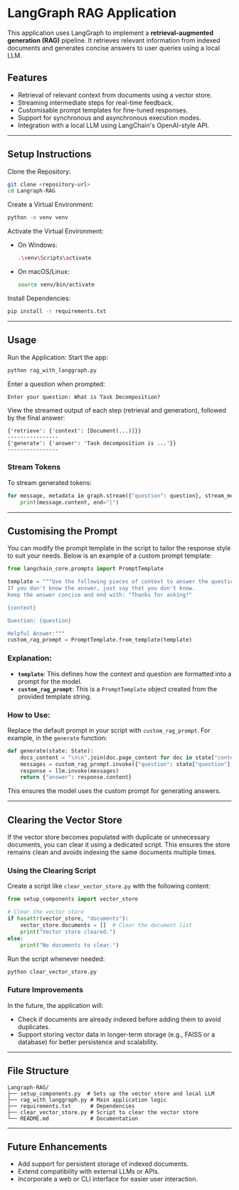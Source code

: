 # LangGraph RAG Application

This application uses LangGraph to implement a **retrieval-augmented generation (RAG)** pipeline. It retrieves relevant information from indexed documents and generates concise answers to user queries using a local LLM.

## Features
- Retrieval of relevant context from documents using a vector store.
- Streaming intermediate steps for real-time feedback.
- Customisable prompt templates for fine-tuned responses.
- Support for synchronous and asynchronous execution modes.
- Integration with a local LLM using LangChain's OpenAI-style API.

---

## Setup Instructions

Clone the Repository:
```bash
git clone <repository-url>
cd Langraph-RAG
```

Create a Virtual Environment:
```bash
python -m venv venv
```

Activate the Virtual Environment:
- On Windows:
  ```bash
  .\venv\Scripts\activate
  ```
- On macOS/Linux:
  ```bash
  source venv/bin/activate
  ```

Install Dependencies:
```bash
pip install -r requirements.txt
```

---

## Usage

Run the Application:
Start the app:
```bash
python rag_with_langgraph.py
```

Enter a question when prompted:
```plaintext
Enter your question: What is Task Decomposition?
```

View the streamed output of each step (retrieval and generation), followed by the final answer:
```plaintext
{'retrieve': {'context': [Document(...)]}}
----------------
{'generate': {'answer': 'Task decomposition is ...'}}
----------------
```

### Stream Tokens
To stream generated tokens:
```python
for message, metadata in graph.stream({"question": question}, stream_mode="messages"):
    print(message.content, end="|")
```

---

## Customising the Prompt

You can modify the prompt template in the script to tailor the response style to suit your needs. Below is an example of a custom prompt template:

```python
from langchain_core.prompts import PromptTemplate

template = """Use the following pieces of context to answer the question at the end.
If you don't know the answer, just say that you don't know.
Keep the answer concise and end with: "Thanks for asking!"

{context}

Question: {question}

Helpful Answer:"""
custom_rag_prompt = PromptTemplate.from_template(template)
```

### Explanation:
- **`template`**: This defines how the context and question are formatted into a prompt for the model.
- **`custom_rag_prompt`**: This is a `PromptTemplate` object created from the provided template string.

### How to Use:
Replace the default prompt in your script with `custom_rag_prompt`. For example, in the `generate` function:
```python
def generate(state: State):
    docs_content = "\n\n".join(doc.page_content for doc in state["context"])
    messages = custom_rag_prompt.invoke({"question": state["question"], "context": docs_content})
    response = llm.invoke(messages)
    return {"answer": response.content}
```
This ensures the model uses the custom prompt for generating answers.

---

## Clearing the Vector Store

If the vector store becomes populated with duplicate or unnecessary documents, you can clear it using a dedicated script. This ensures the store remains clean and avoids indexing the same documents multiple times.

### Using the Clearing Script
Create a script like `clear_vector_store.py` with the following content:
```python
from setup_components import vector_store

# Clear the vector store
if hasattr(vector_store, "documents"):
    vector_store.documents = []  # Clear the document list
    print("Vector store cleared.")
else:
    print("No documents to clear.")
```

Run the script whenever needed:
```bash
python clear_vector_store.py
```

### Future Improvements
In the future, the application will:
- Check if documents are already indexed before adding them to avoid duplicates.
- Support storing vector data in longer-term storage (e.g., FAISS or a database) for better persistence and scalability.

---

## File Structure

```
Langraph-RAG/
├── setup_components.py  # Sets up the vector store and local LLM
├── rag_with_langgraph.py # Main application logic
├── requirements.txt      # Dependencies
├── clear_vector_store.py # Script to clear the vector store
└── README.md             # Documentation
```

---

## Future Enhancements

- Add support for persistent storage of indexed documents.
- Extend compatibility with external LLMs or APIs.
- Incorporate a web or CLI interface for easier user interaction.
